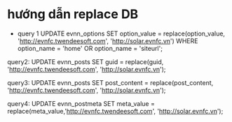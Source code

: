# hướng dẫn replace DB


* query 1
UPDATE evnn_options SET option_value = replace(option_value, 'http://evnfc.twendeesoft.com', 'http://solar.evnfc.vn') 
WHERE option_name = 'home' OR option_name = 'siteurl';


query2:
UPDATE evnn_posts SET guid = replace(guid, 'http://evnfc.twendeesoft.com', 'http://solar.evnfc.vn');


query3:
UPDATE evnn_posts SET post_content = replace(post_content, 'http://evnfc.twendeesoft.com', 'http://solar.evnfc.vn');


query4:
UPDATE evnn_postmeta SET meta_value = replace(meta_value,'http://evnfc.twendeesoft.com', 'http://solar.evnfc.vn');
